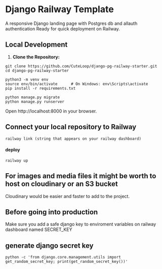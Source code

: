 # Django Railway Template

A responsive Django landing page with Postgres db and allauth authentication
Ready for quick deployment on Railway.

## Local Development

1. **Clone the Repository:**

```
git clone https://github.com/CuteLoop/django-pg-railway-starter.git
cd django-pg-railway-starter
```
```
python3 -m venv env
source env/bin/activate      # On Windows: env\Scripts\activate
pip install -r requirements.txt

python manage.py migrate
python manage.py runserver
```
Open http://localhost:8000 in your browser.

## Connect your local repository to Railway
```
railway link (string that appears on your railway dashboard)
```
#### deploy
```
railway up
```
## For images and media files it might be worth to host on cloudinary or an S3 bucket
Cloudinary would be easier and faster to add to the project.

## Before going into production
Make sure you add a safe django key to enviroment variables on railway dashboard named SECRET_KEY

## generate django secret key
```
python -c 'from django.core.management.utils import get_random_secret_key; print(get_random_secret_key())'
```



